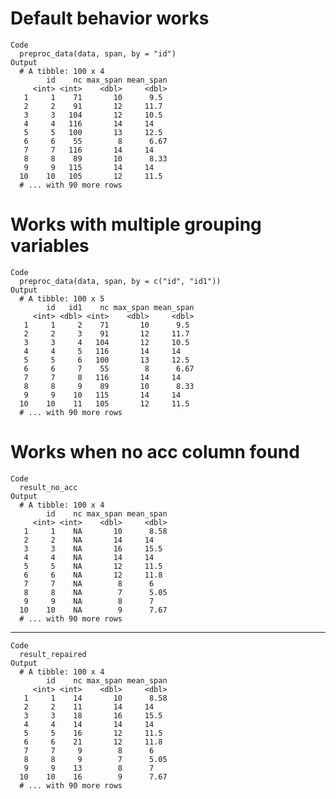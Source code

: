 # Default behavior works

    Code
      preproc_data(data, span, by = "id")
    Output
      # A tibble: 100 x 4
            id    nc max_span mean_span
         <int> <int>    <dbl>     <dbl>
       1     1    71       10      9.5 
       2     2    91       12     11.7 
       3     3   104       12     10.5 
       4     4   116       14     14   
       5     5   100       13     12.5 
       6     6    55        8      6.67
       7     7   116       14     14   
       8     8    89       10      8.33
       9     9   115       14     14   
      10    10   105       12     11.5 
      # ... with 90 more rows

# Works with multiple grouping variables

    Code
      preproc_data(data, span, by = c("id", "id1"))
    Output
      # A tibble: 100 x 5
            id   id1    nc max_span mean_span
         <int> <dbl> <int>    <dbl>     <dbl>
       1     1     2    71       10      9.5 
       2     2     3    91       12     11.7 
       3     3     4   104       12     10.5 
       4     4     5   116       14     14   
       5     5     6   100       13     12.5 
       6     6     7    55        8      6.67
       7     7     8   116       14     14   
       8     8     9    89       10      8.33
       9     9    10   115       14     14   
      10    10    11   105       12     11.5 
      # ... with 90 more rows

# Works when no acc column found

    Code
      result_no_acc
    Output
      # A tibble: 100 x 4
            id    nc max_span mean_span
         <int> <int>    <dbl>     <dbl>
       1     1    NA       10      8.58
       2     2    NA       14     14   
       3     3    NA       16     15.5 
       4     4    NA       14     14   
       5     5    NA       12     11.5 
       6     6    NA       12     11.8 
       7     7    NA        8      6   
       8     8    NA        7      5.05
       9     9    NA        8      7   
      10    10    NA        9      7.67
      # ... with 90 more rows

---

    Code
      result_repaired
    Output
      # A tibble: 100 x 4
            id    nc max_span mean_span
         <int> <int>    <dbl>     <dbl>
       1     1    14       10      8.58
       2     2    11       14     14   
       3     3    18       16     15.5 
       4     4    14       14     14   
       5     5    16       12     11.5 
       6     6    21       12     11.8 
       7     7     9        8      6   
       8     8     9        7      5.05
       9     9    13        8      7   
      10    10    16        9      7.67
      # ... with 90 more rows

